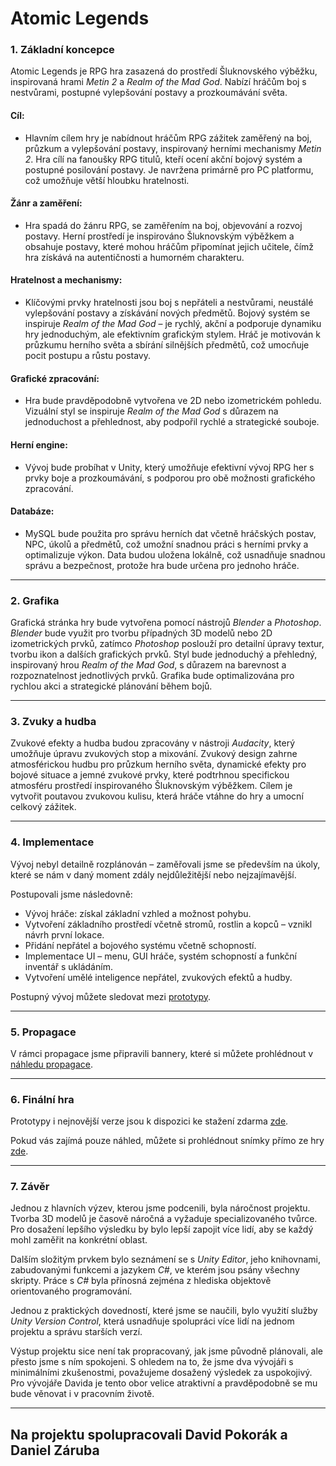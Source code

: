 
# Atomic Legends  

### 1. Základní koncepce  

Atomic Legends je RPG hra zasazená do prostředí Šluknovského výběžku, inspirovaná hrami *Metin 2* a *Realm of the Mad God*. Nabízí hráčům boj s nestvůrami, postupné vylepšování postavy a prozkoumávání světa.  

#### Cíl:  
- Hlavním cílem hry je nabídnout hráčům RPG zážitek zaměřený na boj, průzkum a vylepšování postavy, inspirovaný herními mechanismy *Metin 2*. Hra cílí na fanoušky RPG titulů, kteří ocení akční bojový systém a postupné posilování postavy. Je navržena primárně pro PC platformu, což umožňuje větší hloubku hratelnosti.  

#### Žánr a zaměření:  
- Hra spadá do žánru RPG, se zaměřením na boj, objevování a rozvoj postavy. Herní prostředí je inspirováno Šluknovským výběžkem a obsahuje postavy, které mohou hráčům připomínat jejich učitele, čímž hra získává na autentičnosti a humorném charakteru.  

#### Hratelnost a mechanismy:  
- Klíčovými prvky hratelnosti jsou boj s nepřáteli a nestvůrami, neustálé vylepšování postavy a získávání nových předmětů. Bojový systém se inspiruje *Realm of the Mad God* – je rychlý, akční a podporuje dynamiku hry jednoduchým, ale efektivním grafickým stylem. Hráč je motivován k průzkumu herního světa a sbírání silnějších předmětů, což umocňuje pocit postupu a růstu postavy.  

#### Grafické zpracování:  
- Hra bude pravděpodobně vytvořena ve 2D nebo izometrickém pohledu. Vizuální styl se inspiruje *Realm of the Mad God* s důrazem na jednoduchost a přehlednost, aby podpořil rychlé a strategické souboje.

#### Herní engine:

- Vývoj bude probíhat v Unity, který umožňuje efektivní vývoj RPG her s prvky boje a prozkoumávání, s podporou pro obě možnosti grafického zpracování.

#### Databáze:
- MySQL bude použita pro správu herních dat včetně hráčských postav, NPC, úkolů a předmětů, což umožní snadnou práci s herními prvky a optimalizuje výkon. Data budou uložena lokálně, což usnadňuje snadnou správu a bezpečnost, protože hra bude určena pro jednoho hráče.
 

---

### 2. Grafika  

Grafická stránka hry bude vytvořena pomocí nástrojů *Blender* a *Photoshop*. *Blender* bude využit pro tvorbu případných 3D modelů nebo 2D izometrických prvků, zatímco *Photoshop* poslouží pro detailní úpravy textur, tvorbu ikon a dalších grafických prvků. Styl bude jednoduchý a přehledný, inspirovaný hrou *Realm of the Mad God*, s důrazem na barevnost a rozpoznatelnost jednotlivých prvků. Grafika bude optimalizována pro rychlou akci a strategické plánování během bojů.  

---

### 3. Zvuky a hudba  

Zvukové efekty a hudba budou zpracovány v nástroji *Audacity*, který umožňuje úpravu zvukových stop a mixování. Zvukový design zahrne atmosférickou hudbu pro průzkum herního světa, dynamické efekty pro bojové situace a jemné zvukové prvky, které podtrhnou specifickou atmosféru prostředí inspirovaného Šluknovským výběžkem. Cílem je vytvořit poutavou zvukovou kulisu, která hráče vtáhne do hry a umocní celkový zážitek.  

---

### 4. Implementace  

Vývoj nebyl detailně rozplánován – zaměřovali jsme se především na úkoly, které se nám v daný moment zdály nejdůležitější nebo nejzajímavější.  

Postupovali jsme následovně:  
- Vývoj hráče: získal základní vzhled a možnost pohybu.  
- Vytvoření základního prostředí včetně stromů, rostlin a kopců – vznikl návrh první lokace.  
- Přidání nepřátel a bojového systému včetně schopností.  
- Implementace UI – menu, GUI hráče, systém schopností a funkční inventář s ukládáním.  
- Vytvoření umělé inteligence nepřátel, zvukových efektů a hudby.  

Postupný vývoj můžete sledovat mezi [prototypy](https://github.com/Tekaruxd/Metin_3/tree/main/Prototypes).  

---

### 5. Propagace  

V rámci propagace jsme připravili bannery, které si můžete prohlédnout v [náhledu propagace](https://www.figma.com/design/yYxb6MuWFRW4ezekh33mj5/Atomic-Legends?node-id=0-1&t=gYpNyUQ6Ygkzo2wH-1).  

---

### 6. Finální hra  

Prototypy i nejnovější verze jsou k dispozici ke stažení zdarma [zde](https://github.com/Tekaruxd/Metin_3/tree/main/Prototypes).  

Pokud vás zajímá pouze náhled, můžete si prohlédnout snímky přímo ze hry [zde](https://github.com/Tekaruxd/Metin_3/tree/main/Preview).  

---

### 7. Závěr  

Jednou z hlavních výzev, kterou jsme podcenili, byla náročnost projektu. Tvorba 3D modelů je časově náročná a vyžaduje specializovaného tvůrce. Pro dosažení lepšího výsledku by bylo lepší zapojit více lidí, aby se každý mohl zaměřit na konkrétní oblast.  

Dalším složitým prvkem bylo seznámení se s *Unity Editor*, jeho knihovnami, zabudovanými funkcemi a jazykem *C#*, ve kterém jsou psány všechny skripty. Práce s *C#* byla přínosná zejména z hlediska objektově orientovaného programování.  

Jednou z praktických dovedností, které jsme se naučili, bylo využití služby *Unity Version Control*, která usnadňuje spolupráci více lidí na jednom projektu a správu starších verzí.  

Výstup projektu sice není tak propracovaný, jak jsme původně plánovali, ale přesto jsme s ním spokojeni. S ohledem na to, že jsme dva vývojáři s minimálními zkušenostmi, považujeme dosažený výsledek za uspokojivý. Pro vývojáře Davida je tento obor velice atraktivní a pravděpodobně se mu bude věnovat i v pracovním životě.  

---

## Na projektu spolupracovali **David Pokorák** a **Daniel Záruba**  

